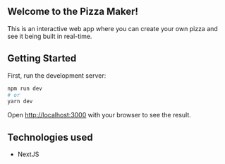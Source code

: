 ## Welcome to the Pizza Maker!

This is an interactive web app where you can create your own pizza and see it being built in real-time. 

## Getting Started

First, run the development server:

```bash
npm run dev
# or
yarn dev
```

Open [http://localhost:3000](http://localhost:3000) with your browser to see the result.

## Technologies used 

- NextJS 

